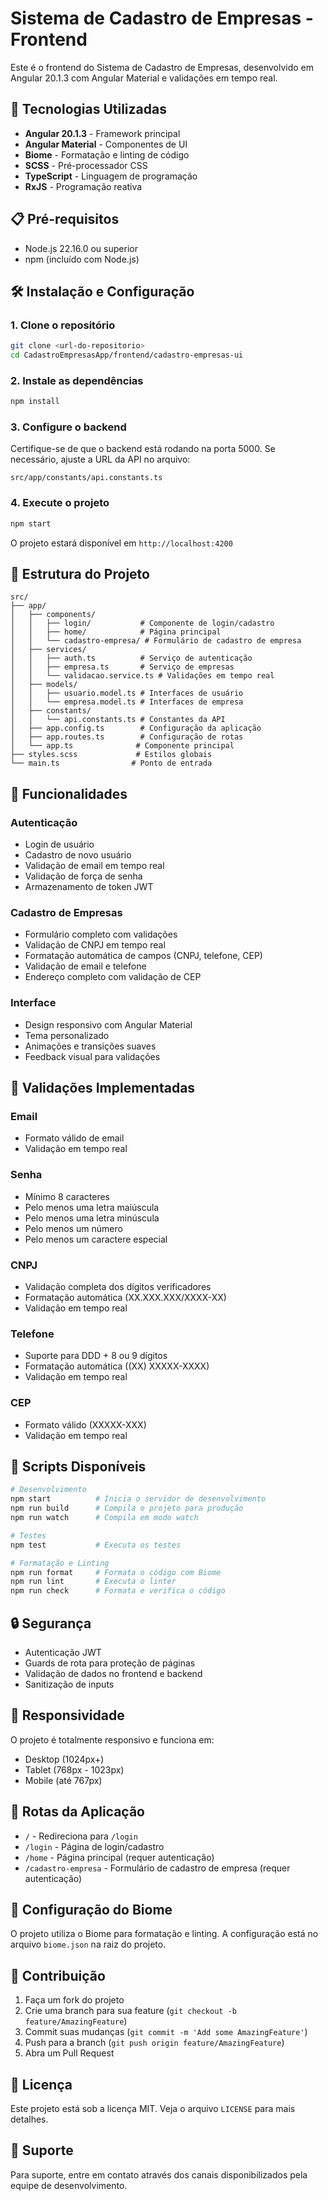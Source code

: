 # Sistema de Cadastro de Empresas - Frontend

Este é o frontend do Sistema de Cadastro de Empresas, desenvolvido em Angular 20.1.3 com Angular Material e validações em tempo real.

## 🚀 Tecnologias Utilizadas

- **Angular 20.1.3** - Framework principal
- **Angular Material** - Componentes de UI
- **Biome** - Formatação e linting de código
- **SCSS** - Pré-processador CSS
- **TypeScript** - Linguagem de programação
- **RxJS** - Programação reativa

## 📋 Pré-requisitos

- Node.js 22.16.0 ou superior
- npm (incluído com Node.js)

## 🛠️ Instalação e Configuração

### 1. Clone o repositório
```bash
git clone <url-do-repositorio>
cd CadastroEmpresasApp/frontend/cadastro-empresas-ui
```

### 2. Instale as dependências
```bash
npm install
```

### 3. Configure o backend
Certifique-se de que o backend está rodando na porta 5000. Se necessário, ajuste a URL da API no arquivo:
```
src/app/constants/api.constants.ts
```

### 4. Execute o projeto
```bash
npm start
```

O projeto estará disponível em `http://localhost:4200`

## 📁 Estrutura do Projeto

```
src/
├── app/
│   ├── components/
│   │   ├── login/           # Componente de login/cadastro
│   │   ├── home/            # Página principal
│   │   └── cadastro-empresa/ # Formulário de cadastro de empresa
│   ├── services/
│   │   ├── auth.ts          # Serviço de autenticação
│   │   ├── empresa.ts       # Serviço de empresas
│   │   └── validacao.service.ts # Validações em tempo real
│   ├── models/
│   │   ├── usuario.model.ts # Interfaces de usuário
│   │   └── empresa.model.ts # Interfaces de empresa
│   ├── constants/
│   │   └── api.constants.ts # Constantes da API
│   ├── app.config.ts        # Configuração da aplicação
│   ├── app.routes.ts        # Configuração de rotas
│   └── app.ts              # Componente principal
├── styles.scss             # Estilos globais
└── main.ts                # Ponto de entrada
```

## 🔧 Funcionalidades

### Autenticação
- Login de usuário
- Cadastro de novo usuário
- Validação de email em tempo real
- Validação de força de senha
- Armazenamento de token JWT

### Cadastro de Empresas
- Formulário completo com validações
- Validação de CNPJ em tempo real
- Formatação automática de campos (CNPJ, telefone, CEP)
- Validação de email e telefone
- Endereço completo com validação de CEP

### Interface
- Design responsivo com Angular Material
- Tema personalizado
- Animações e transições suaves
- Feedback visual para validações

## 🎨 Validações Implementadas

### Email
- Formato válido de email
- Validação em tempo real

### Senha
- Mínimo 8 caracteres
- Pelo menos uma letra maiúscula
- Pelo menos uma letra minúscula
- Pelo menos um número
- Pelo menos um caractere especial

### CNPJ
- Validação completa dos dígitos verificadores
- Formatação automática (XX.XXX.XXX/XXXX-XX)
- Validação em tempo real

### Telefone
- Suporte para DDD + 8 ou 9 dígitos
- Formatação automática ((XX) XXXXX-XXXX)
- Validação em tempo real

### CEP
- Formato válido (XXXXX-XXX)
- Validação em tempo real

## 🚀 Scripts Disponíveis

```bash
# Desenvolvimento
npm start          # Inicia o servidor de desenvolvimento
npm run build      # Compila o projeto para produção
npm run watch      # Compila em modo watch

# Testes
npm test           # Executa os testes

# Formatação e Linting
npm run format     # Formata o código com Biome
npm run lint       # Executa o linter
npm run check      # Formata e verifica o código
```

## 🔒 Segurança

- Autenticação JWT
- Guards de rota para proteção de páginas
- Validação de dados no frontend e backend
- Sanitização de inputs

## 📱 Responsividade

O projeto é totalmente responsivo e funciona em:
- Desktop (1024px+)
- Tablet (768px - 1023px)
- Mobile (até 767px)

## 🎯 Rotas da Aplicação

- `/` - Redireciona para `/login`
- `/login` - Página de login/cadastro
- `/home` - Página principal (requer autenticação)
- `/cadastro-empresa` - Formulário de cadastro de empresa (requer autenticação)

## 🔧 Configuração do Biome

O projeto utiliza o Biome para formatação e linting. A configuração está no arquivo `biome.json` na raiz do projeto.

## 📝 Contribuição

1. Faça um fork do projeto
2. Crie uma branch para sua feature (`git checkout -b feature/AmazingFeature`)
3. Commit suas mudanças (`git commit -m 'Add some AmazingFeature'`)
4. Push para a branch (`git push origin feature/AmazingFeature`)
5. Abra um Pull Request

## 📄 Licença

Este projeto está sob a licença MIT. Veja o arquivo `LICENSE` para mais detalhes.

## 🤝 Suporte

Para suporte, entre em contato através dos canais disponibilizados pela equipe de desenvolvimento.
